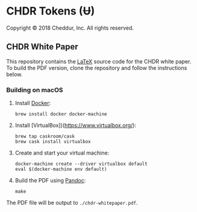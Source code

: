 # CHDR Tokens (Ʉ)

Copyright © 2018 Cheddur, Inc.  All rights reserved.

## CHDR White Paper

This repository contains the [LaTeX](https://www.latex-project.org/)
source code for the CHDR white paper. To build the PDF version, clone the
repository and follow the instructions below.

### Building on macOS

1. Install [Docker](https://www.docker.com/):

    ```
    brew install docker docker-machine
    ```

2. Install [VirtualBox])(https://www.virtualbox.org/):

    ```
    brew tap caskroom/cask
    brew cask install virtualbox
    ```

3. Create and start your virtual machine:

    ```
    docker-machine create --driver virtualbox default
    eval $(docker-machine env default)
    ```

4. Build the PDF using [Pandoc](https://pandoc.org/):

    ```
    make
    ```

The PDF file will be output to `./chdr-whitepaper.pdf`.
